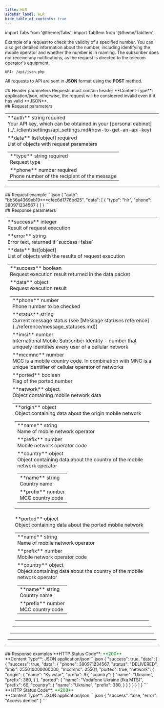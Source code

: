 ```yaml
---
title: HLR
sidebar_label: HLR
hide_table_of_contents: true
---
```


import Tabs from '@theme/Tabs';
import TabItem from '@theme/TabItem';

Example of a request to check the validity of a specified number. You can also get detailed information about the number, including identifying the mobile operator and whether the number is in roaming. The subscriber does not receive any notifications, as the request is directed to the telecom operator's equipment.

`URI: /api/json.php`

All requests to API are sent in **JSON** format using the <a class="green-text">**POST**</a> method.

<div class="header">
    ## Header parameters
    Requests must contain header **Content-Type**: application/json, otherwise, the request will be considered invalid even if it has valid **JSON**.
</div>

<div class="post-wrap">
    <div class="post-item">
        <div class="item-content">
            <div class="request-parameters">
            ## Request parameters
            <table class="t1">
                <tbody>
                    <tr>
                        <td>
                            <a class="name">**auth**</a>
                            <a class="type">string</a>
                            <a class="required">required</a> <br/>
                            <a class="description">Your API key, which can be obtained in your [personal cabinet](../../client/settings/api_settings.md#how-to-get-an-api-key)</a>
                        </td>
                    </tr>
                    <tr>
                        <td>
                            <a class="name">**data**</a>
                            <a class="type">list[object]</a>
                            <a class="required">required</a> <br/>
                            <a class="description">List of objects with request parameters</a>
                            <table class="t2">
                            <tbody>
                                <tr>
                                    <td>
                                        <a class="name">**type**</a>
                                        <a class="type">string</a>
                                        <a class="required">required</a> <br/>
                                        <a class="description">Request type</a>
                                    </td>
                                </tr>
                                <tr>
                                    <td>
                                        <a class="name">**phone**</a>
                                        <a class="type">number</a>
                                        <a class="required">required</a> <br/>
                                        <a class="description">Phone number of the recipient of the message</a>
                                    </td>
                                </tr>
                            </tbody>
                            </table>
                        </td>
                    </tr>
                </tbody>
            </table>
            </div>
        </div>
    </div>
    <div class="post-item">
        <div class="item-content">
            <div class="request-example">
                ## Request example
                ```json
                {
                    "auth": "bb56a4369eb19***cfec6d1776bd25",
                    "data": [
                        {
                            "type": "hlr",
                            "phone": 380971234567
                        }
                    ]
                }
                ```
            </div>
        </div>
    </div>
    <div class="post-item">
        <div class="item-content">
            <div class="response-parameters">
            ## Response parameters
            <table class="t1">
                <tbody>
                    <tr>
                        <td>
                            <a class="name">**success**</a>
                            <a class="type">integer</a> <br/>
                            <a class="description">Result of request execution</a>
                        </td>
                    </tr>
                    <tr>
                        <td>
                            <a class="name">**error**</a>
                            <a class="type">string</a> <br/>
                            <a class="description">Error text, returned if `success=false`</a>
                        </td>
                    </tr>
                    <tr>
                        <td>
                            <a class="name">**data**</a>
                            <a class="type">list[object]</a> <br/>
                            <a class="description">List of objects with the results of request execution</a>
                            <table class="t2">
                                <tbody>
                                    <tr>
                                        <td>
                                            <a class="name">**success**</a>
                                            <a class="type">boolean</a> <br/>
                                            <a class="description">Request execution result returned in the data packet</a>
                                        </td>
                                    </tr>
                                    <tr>
                                        <td>
                                            <a class="name">**data**</a>
                                            <a class="type">object</a><br/>
                                            <a class="description">Request execution result</a> <br/>
                                            <table class="t2">
                                                <tbody>
                                                    <tr>
                                                        <td>
                                                            <a class="name">**phone**</a>
                                                            <a class="type">number</a> <br/>
                                                            <a class="description">Phone number to be checked</a>
                                                        </td>
                                                    </tr>
                                                    <tr>
                                                        <td>                                              
                                                            <a class="name">**status**</a>
                                                            <a class="type">string</a> <br/>
                                                            <a class="description">Current message status (see [Message statuses reference](../reference/message_statuses.md))</a>
                                                        </td>
                                                    </tr>
                                                    <tr>
                                                        <td>                                              
                                                            <a class="name">**imsi**</a>
                                                            <a class="type">number</a> <br/>
                                                            <a class="description">International Mobile Subscriber Identity - number that uniquely identifies every user of a cellular network</a>
                                                        </td>
                                                    </tr>
                                                    <tr>
                                                        <td>                                              
                                                            <a class="name">**mccmnc**</a>
                                                            <a class="type">number</a> <br/>
                                                            <a class="description">MCC is a mobile country code. In combination with MNC is a unique identifier of cellular operator of networks</a>
                                                        </td>
                                                    </tr>
                                                    <tr>
                                                        <td>                                              
                                                            <a class="name">**ported**</a>
                                                            <a class="type">boolean</a> <br/>
                                                            <a class="description">Flag of the ported number</a>
                                                        </td>
                                                    </tr>
                                                    <tr>
                                                        <td>                                              
                                                            <a class="name">**network**</a>
                                                            <a class="type">object</a> <br/>
                                                            <a class="description">Object containing mobile network data</a>
                                                            <table class="t2">
                                                            <tbody>
                                                                <tr>
                                                                    <td>
                                                                        <a class="name">**origin**</a>
                                                                        <a class="type">object</a> <br/>
                                                                        <a class="description">Object containing data about the origin mobile network</a>
                                                                        <table class="t2">
                                                                        <tbody>
                                                                            <tr>
                                                                                <td>
                                                                                    <a class="name">**name**</a>
                                                                                    <a class="type">string</a> <br/>
                                                                                    <a class="description">Name of mobile network operator</a>
                                                                                </td>
                                                                            </tr>
                                                                            <tr>
                                                                                <td>
                                                                                    <a class="name">**prefix**</a>
                                                                                    <a class="type">number</a> <br/>
                                                                                    <a class="description">Mobile network operator code</a>
                                                                                </td>
                                                                            </tr>
                                                                            <tr>
                                                                                <td>
                                                                                    <a class="name">**country**</a>
                                                                                    <a class="type">object</a> <br/>
                                                                                    <a class="description">Object containing data about the country of the mobile network operator</a>
                                                                                    <table class="t2">
                                                                                    <tbody>
                                                                                        <tr>
                                                                                            <td>
                                                                                                <a class="name">**name**</a>
                                                                                                <a class="type">string</a> <br/>
                                                                                                <a class="description">Country name</a>
                                                                                            </td>
                                                                                        </tr>
                                                                                        <tr>
                                                                                            <td>
                                                                                                <a class="name">**prefix**</a>
                                                                                                <a class="type">number</a> <br/>
                                                                                                <a class="description">MCC country code</a>
                                                                                            </td>
                                                                                        </tr>
                                                                                    </tbody>
                                                                                    </table>
                                                                                </td>
                                                                            </tr>
                                                                        </tbody>
                                                                        </table>
                                                                    </td>
                                                                </tr>
                                                                <tr>
                                                                    <td>
                                                                        <a class="name">**ported**</a>
                                                                        <a class="type">object</a> <br/>
                                                                        <a class="description">Object containing data about the ported mobile network</a>
                                                                        <table class="t2">
                                                                        <tbody>
                                                                            <tr>
                                                                                <td>
                                                                                    <a class="name">**name**</a>
                                                                                    <a class="type">string</a> <br/>
                                                                                    <a class="description">Name of mobile network operator</a>
                                                                                </td>
                                                                            </tr>
                                                                            <tr>
                                                                                <td>
                                                                                    <a class="name">**prefix**</a>
                                                                                    <a class="type">number</a> <br/>
                                                                                    <a class="description">Mobile network operator code</a>
                                                                                </td>
                                                                            </tr>
                                                                            <tr>
                                                                                <td>
                                                                                    <a class="name">**country**</a>
                                                                                    <a class="type">object</a> <br/>
                                                                                    <a class="description">Object containing data about the country of the mobile network operator</a>
                                                                                    <table class="t2">
                                                                                    <tbody>
                                                                                        <tr>
                                                                                            <td>
                                                                                                <a class="name">**name**</a>
                                                                                                <a class="type">string</a> <br/>
                                                                                                <a class="description">Country name</a>
                                                                                            </td>
                                                                                        </tr>
                                                                                        <tr>
                                                                                            <td>
                                                                                                <a class="name">**prefix**</a>
                                                                                                <a class="type">number</a> <br/>
                                                                                                <a class="description">MCC country code</a>
                                                                                            </td>
                                                                                        </tr>
                                                                                    </tbody>
                                                                                    </table>
                                                                                </td>
                                                                            </tr>
                                                                        </tbody>
                                                                        </table>
                                                                    </td>
                                                                </tr>
                                                            </tbody>
                                                            </table>
                                                        </td>
                                                    </tr>
                                                </tbody>
                                            </table>
                                        </td>
                                    </tr>
                                </tbody>
                            </table>
                        </td>
                    </tr>
                </tbody>
            </table>
            </div>
        </div>
    </div>
    <div class="post-item">
        <div class="item-content">
            <div class="response-example">
                ## Response examples
                <Tabs
                groupId="response-examples"
                defaultValue="successful"
                values={[
                    { label: 'Successful', value: 'successful', },
                    { label: 'Access denied', value: 'accessdenied' }
                ]}
                >
                <TabItem value="successful">
                **HTTP Status Code**: <font color="green">**200**</font> <br/> **Content Type**: JSON application/json
                ```json
                {
                    "success": true,
                    "data": [
                        {
                            "success": true,
                            "data": {
                                "phone": 380971234567,
                                "status": "DELIVERED",
                                "imsi": 255010000000000,
                                "mccmnc": 25501,
                                "ported": true,
                                "network": {
                                    "origin": {
                                        "name": "Kyivstar",
                                        "prefix": 97,
                                        "country": {
                                            "name": "Ukraine",
                                            "prefix": 380,
                                        }
                                    },
                                    "ported": {
                                        "name": "Vodafone Ukraine (fka MTS)",
                                        "prefix": 66,
                                        "country": {
                                            "name": "Ukraine",
                                            "prefix": 380,
                                        }
                                    }
                                }
                            }
                        }
                    ]
                }
                ```
                </TabItem>
                <TabItem value="accessdenied">
                **HTTP Status Code**: <font color="green">**200**</font> <br/> **Content Type**: JSON application/json
                ```json
                {
                    "success": false,
                    "error": "Access denied"
                }
                ```
                </TabItem>
                </Tabs>
            </div>
        </div>
    </div>
</div>